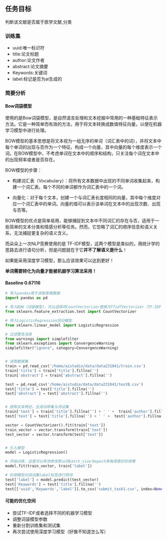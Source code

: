 ## 任务目标

判断该文献是否属于医学文献,分类

### 训练集

- uuid:唯一标识符
- title:论文标题
- author:论文作者
- abstract:论文摘要
- Keywords:关键词
- label:标记是否为ai生成的

### 简要分析


#### Bow词袋模型

使用的是Bow词袋模型，是自然语言处理和文本挖掘中常用的一种基础特征表示方法。它是一种简单而有效的方法，用于将文本转换成数值特征向量，以便在机器学习模型中进行处理。

BOW模型的基本思想是将文本视为一组无序的单词（词汇表中的词），并将文本中每个单词的出现与否作为一个特征，构成一个向量，其中向量的每个维度表示一个词。在BOW模型中，不考虑单词在文本中的顺序和结构，只关注每个词在文本中的出现频率或者是否存在。

BOW模型的步骤：

- 构建词汇表（Vocabulary）：将所有文本数据中出现的不同单词收集起来，构建一个词汇表。每个不同的单词都作为词汇表中的一个词。

- 向量化：对于每个文本，创建一个与词汇表长度相同的向量，其中每个维度对应一个词汇表中的单词。向量的值可以表示该单词在文本中的出现次数、出现与否等。

BOW模型的优点是简单易用，能够捕捉到文本中不同词汇的存在与否，适用于一些简单的文本分类和情感分析等任务。然而，它忽略了词汇的顺序信息和语义关系，无法捕捉更复杂的语义含义。

而朵朵上一次NLP竞赛使用的是 TF-IDF模型，这两个模型是类似的，用统计学的思路去进行语句分析，但是问题就在于它**并不了解语义是什么**！

如果能采用深度学习模型，那么应该效果可以达到更好！

**单词需要转化为向量才能被机器学习算法采用！**

#### Baseline 0.67116
```py
# 导入pandas用于读取表格数据
import pandas as pd

# 导入BOW（词袋模型），可以选择将CountVectorizer替换为TfidfVectorizer（TF-IDF（词频-逆文档频率）），注意上下文要同时修改，亲测后者效果更佳
from sklearn.feature_extraction.text import CountVectorizer

# 导入LogisticRegression回归模型
from sklearn.linear_model import LogisticRegression

# 过滤警告消息
from warnings import simplefilter
from sklearn.exceptions import ConvergenceWarning
simplefilter("ignore", category=ConvergenceWarning)


# 读取数据集
train = pd.read_csv('/home/aistudio/data/data231041/train.csv')
train['title'] = train['title'].fillna('')
train['abstract'] = train['abstract'].fillna('')

test = pd.read_csv('/home/aistudio/data/data231041/testB.csv')
test['title'] = test['title'].fillna('')
test['abstract'] = test['abstract'].fillna('')


# 提取文本特征，生成训练集与测试集
train['text'] = train['title'].fillna('') + ' ' +  train['author'].fillna('') + ' ' + train['abstract'].fillna('')+ ' ' + train['Keywords'].fillna('')
test['text'] = test['title'].fillna('') + ' ' +  test['author'].fillna('') + ' ' + test['abstract'].fillna('')

vector = CountVectorizer().fit(train['text'])
train_vector = vector.transform(train['text'])
test_vector = vector.transform(test['text'])


# 引入模型
model = LogisticRegression()

# 开始训练，这里可以考虑修改默认的batch_size与epoch来取得更好的效果
model.fit(train_vector, train['label'])

# 利用模型对测试集label标签进行预测
test['label'] = model.predict(test_vector)
test['Keywords'] = test['title'].fillna('')
test[['uuid','Keywords','label']].to_csv('submit_task1.csv', index=None)
```

#### 可能的优化空间

- 尝试TF-IDF或者选择不同的机器学习模型
- 调整词袋模型参数
- 重新分割训练集和测试集
- 再次尝试使用深度学习模型（好像不知道怎么写）